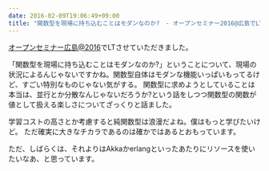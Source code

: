 ```yaml
---
date: 2016-02-09T19:06:49+09:00
title: "関数型を現場に持ち込むことはモダンなのか?　- オープンセミナー2016@広島でLTした"
---
```


[オープンセミナー広島@2016](http://osh-web.github.io/2016/)でLTさせていただきました。

「関数型を現場に持ち込むことはモダンなのか?」ということについて、現場の状況によるんじゃないですかね。関数型自体はモダンな機能いっぱいもってるけど、すごい特別なものじゃない気がする。
関数型に求めようとしていることは本当は、並行とか分散なんじゃないだろうか?という話をしつつ関数型の関数が値として扱える楽しさについてざっくりと話ました。

学習コストの高さとか考慮すると純関数型は浪漫だよね。僕はもっと学びたいけど。
ただ確実に大きなチカラであるのは確かではあるとおもっています。

ただ、しばらくは、それよりはAkkaかerlangといったあたりにリソースを使いたいなあ、と思っています。

<script async class="speakerdeck-embed" data-id="221a0ae39fdd493bbd5936a5dfed8e8d" data-ratio="1.33333333333333" src="//speakerdeck.com/assets/embed.js"></script>
